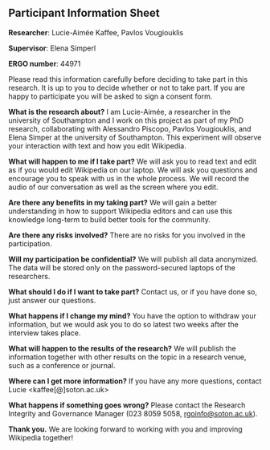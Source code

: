 ## Participant Information Sheet
**Researcher**: Lucie-Aimée Kaffee, Pavlos Vougiouklis

**Supervisor**: Elena Simperl

**ERGO number**: 44971						

Please read this information carefully before deciding to take part in this research.  It is up to you to decide whether or not to take part. If you are happy to participate you will be asked to sign a consent form.

**What is the research about?**
I am Lucie-Aimée, a researcher in the university of Southampton and I work on this project as part of my PhD research, collaborating with Alessandro Piscopo, Pavlos Vougiouklis, and Elena Simper at the university of Southampton. This experiment will observe your interaction with text and how you edit Wikipedia. 

**What will happen to me if I take part?**
We will ask you to read text and edit as if you would edit Wikipedia on our laptop. We will ask you questions and encourage you to speak with us in the whole process. We will record the audio of our conversation as well as the screen where you edit.

**Are there any benefits in my taking part?**
We will gain a better understanding in how to support Wikipedia editors and can use this knowledge long-term to build better tools for the community.

**Are there any risks involved?**
There are no risks for you involved in the participation.

**Will my participation be confidential?**
We will publish all data anonymized. The data will be stored only on the password-secured laptops of the researchers.

**What should I do if I want to take part?**
Contact us, or if you have done so, just answer our questions.

**What happens if I change my mind?**
You have the option to withdraw your information, but we would ask you to do so latest two weeks after the interview takes place.

**What will happen to the results of the research?**
We will publish the information together with other results on the topic in a research venue, such as a conference or journal.

**Where can I get more information?**
If you have any more questions, contact Lucie <kaffee[@]soton.ac.uk>

**What happens if something goes wrong?**
Please contact the Research Integrity and Governance Manager (023 8059 5058, rgoinfo@soton.ac.uk).

**Thank you.**
We are looking forward to working with you and improving Wikipedia together!
